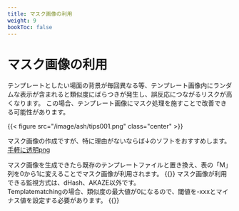 ```yaml
---
title: マスク画像の利用
weight: 9
bookToc: false
---
```


# マスク画像の利用

テンプレートとしたい場面の背景が毎回異なる等、テンプレート画像内にランダムな表示が含まれると類似度にばらつきが発生し、誤反応につながるリスクが高くなります。
この場合、テンプレート画像にマスク処理を施すことで改善できる可能性があります。

{{< figure src="/image/ash/tips001.png" class="center" >}}

マスク画像の作成ですが、特に理由がないならば↓のソフトをおすすめします。\
[手軽に透明png](https://www.officedaytime.com/toumei/)

マスク画像を生成できたら既存のテンプレートファイルと置き換え、表の「M」列を0から1に変えることでマスク画像が利用されます。
{{<hint warning>}}
マスク画像が利用できる監視方式は、dHash、AKAZE以外です。\
Templatematchingの場合、類似度の最大値が0になるので、閾値を-xxxとマイナス値を設定する必要があります。
{{</hint>}}

